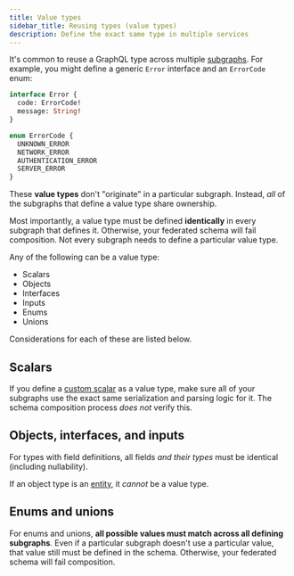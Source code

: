 ```yaml
---
title: Value types
sidebar_title: Reusing types (value types)
description: Define the exact same type in multiple services
---
```


It's common to reuse a GraphQL type across multiple [subgraphs](./subgraphs/). For example, you might define a generic `Error` interface and an `ErrorCode` enum:

```graphql
interface Error {
  code: ErrorCode!
  message: String!
}

enum ErrorCode {
  UNKNOWN_ERROR
  NETWORK_ERROR
  AUTHENTICATION_ERROR
  SERVER_ERROR
}
```

These **value types** don't "originate" in a particular subgraph. Instead, _all_ of the subgraphs that define a value type share ownership.

Most importantly, a value type must be defined **identically** in every subgraph that defines it. Otherwise, your federated schema will fail composition. Not every subgraph needs to define a particular value type.

Any of the following can be a value type:

* Scalars
* Objects
* Interfaces
* Inputs
* Enums
* Unions


Considerations for each of these are listed below.

## Scalars

If you define a [custom scalar](https://www.apollographql.com/docs/apollo-server/schema/custom-scalars/) as a value type, make sure all of your subgraphs use the exact same serialization and parsing logic for it. The schema composition process _does not_ verify this.

## Objects, interfaces, and inputs

For types with field definitions, all fields _and their types_ must be identical (including nullability).

If an object type is an [entity](./entities/), it _cannot_ be a value type.

## Enums and unions

For enums and unions, **all possible values must match across all defining subgraphs**. Even if a particular subgraph doesn't use a particular value, that value still must be defined in the schema. Otherwise, your federated schema will fail composition.
